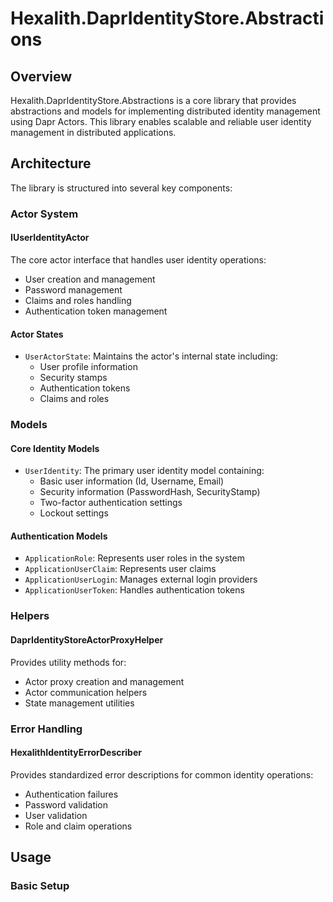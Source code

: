 # Hexalith.DaprIdentityStore.Abstractions

## Overview

Hexalith.DaprIdentityStore.Abstractions is a core library that provides abstractions and models for implementing distributed identity management using Dapr Actors. This library enables scalable and reliable user identity management in distributed applications.

## Architecture

The library is structured into several key components:

### Actor System

#### IUserIdentityActor

The core actor interface that handles user identity operations:

- User creation and management
- Password management
- Claims and roles handling
- Authentication token management

#### Actor States

- `UserActorState`: Maintains the actor's internal state including:
  - User profile information
  - Security stamps
  - Authentication tokens
  - Claims and roles

### Models

#### Core Identity Models

- `UserIdentity`: The primary user identity model containing:
  - Basic user information (Id, Username, Email)
  - Security information (PasswordHash, SecurityStamp)
  - Two-factor authentication settings
  - Lockout settings

#### Authentication Models

- `ApplicationRole`: Represents user roles in the system
- `ApplicationUserClaim`: Represents user claims
- `ApplicationUserLogin`: Manages external login providers
- `ApplicationUserToken`: Handles authentication tokens

### Helpers

#### DaprIdentityStoreActorProxyHelper

Provides utility methods for:

- Actor proxy creation and management
- Actor communication helpers
- State management utilities

### Error Handling

#### HexalithIdentityErrorDescriber

Provides standardized error descriptions for common identity operations:

- Authentication failures
- Password validation
- User validation
- Role and claim operations

## Usage

### Basic Setup
